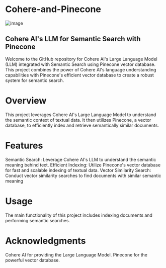 # Cohere-and-Pinecone

![image](https://github.com/KamranUmer/Cohere-and-Pinecone/assets/86089489/a8edded3-6681-4fd8-89c6-f7014512444d)
## Cohere AI's LLM for Semantic Search with Pinecone
Welcome to the GitHub repository for Cohere AI's Large Language Model (LLM) integrated with Semantic Search using Pinecone vector database. This project combines the power of Cohere AI's language understanding capabilities with Pinecone's efficient vector database to create a robust system for semantic search.

# Overview
This project leverages Cohere AI's Large Language Model to understand the semantic context of textual data. It then utilizes Pinecone, a vector database, to efficiently index and retrieve semantically similar documents.

# Features
Semantic Search:
Leverage Cohere AI's LLM to understand the semantic meaning behind text.
Efficient Indexing: Utilize Pinecone's vector database for fast and scalable indexing of textual data.
Vector Similarity Search: Conduct vector similarity searches to find documents with similar semantic meaning

# Usage
The main functionality of this project includes indexing documents and performing semantic searches. 

# Acknowledgments
Cohere AI for providing the Large Language Model.
Pinecone for the powerful vector database.
